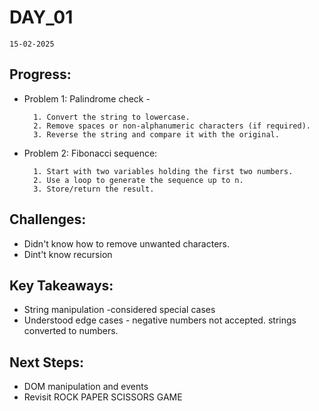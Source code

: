 # DAY_01

 `15-02-2025`

## Progress:
* Problem 1: Palindrome check  - 

        1. Convert the string to lowercase.
        2. Remove spaces or non-alphanumeric characters (if required).
        3. Reverse the string and compare it with the original.
* Problem 2: Fibonacci sequence:

        1. Start with two variables holding the first two numbers.
        2. Use a loop to generate the sequence up to n.
        3. Store/return the result.
        
        

## Challenges:
*   Didn't know how to remove unwanted characters. 
*   Dint't know recursion
## Key Takeaways:
* String manipulation -considered special cases
* Understood edge cases - negative numbers not accepted. strings converted to numbers.

## Next Steps:
*   DOM manipulation and events
*   Revisit ROCK PAPER SCISSORS GAME
